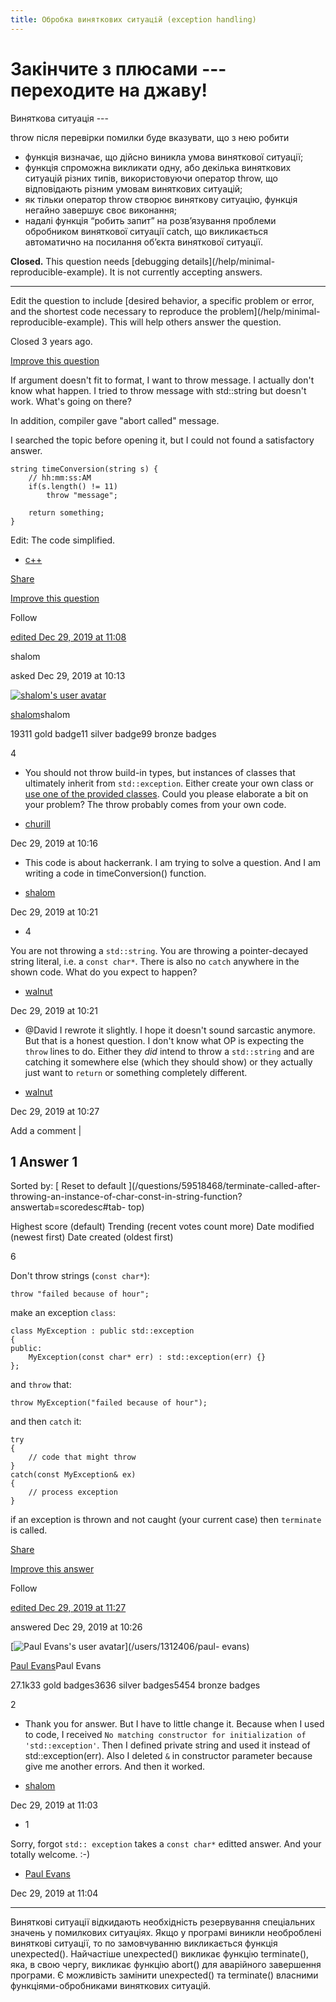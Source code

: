 ```yaml
---
title: Обробка виняткових ситуацій (exception handling)
---
```


# Закінчите з плюсами --- переходите на джаву!

Виняткова ситуація ---

throw після перевірки помилки буде вказувати, що з нею робити

- функція визначає, що дійсно виникла умова виняткової ситуації;
- функція спроможна викликати одну, або декілька виняткових ситуацій різних
типів, використовуючи оператор throw, що відповідають різним умовам
виняткових ситуацій;
- як тільки оператор throw створює виняткову ситуацію, функція негайно
завершує своє виконання;
- надалі функція “робить запит” на розв’язування проблеми обробником
виняткової ситуації catch, що викликається автоматично на посилання об’єкта
виняткової ситуації.

**Closed.** This question needs [debugging details](/help/minimal-
reproducible-example). It is not currently accepting answers.

* * *

Edit the question to include [desired behavior, a specific problem or error,
and the shortest code necessary to reproduce the problem](/help/minimal-
reproducible-example). This will help others answer the question.

Closed 3 years ago.

[ Improve this question ](/posts/59518468/edit)

If argument doesn't fit to format, I want to throw message. I actually don't
know what happen. I tried to throw message with std::string but doesn't work.
What's going on there?

In addition, compiler gave "abort called" message.

I searched the topic before opening it, but I could not found a satisfactory
answer.



    string timeConversion(string s) {
        // hh:mm:ss:AM
        if(s.length() != 11)
            throw "message";

        return something;
    }


Edit: The code simplified.

  * [c++](/questions/tagged/c%2b%2b "show questions tagged 'c++'")

[Share](/q/59518468 "Short permalink to this question")

[Improve this question](/posts/59518468/edit)

Follow

[edited Dec 29, 2019 at 11:08](/posts/59518468/revisions "show all edits to
this post")

shalom

asked Dec 29, 2019 at 10:13

[![shalom's user
avatar](https://www.gravatar.com/avatar/d5a15f44a57125c5e3bef132321dea5a?s=64&d=identicon&r=PG&f=1)](/users/6074164/shalom)

[shalom](/users/6074164/shalom)shalom

19311 gold badge11 silver badge99 bronze badges

4

  * You should not throw build-in types, but instances of classes that ultimately inherit from `std::exception`. Either create your own class or [use one of the provided classes](https://en.cppreference.com/w/cpp/error/exception). Could you please elaborate a bit on your problem? The throw probably comes from your own code.

- [churill](/users/5105949/churill "11,108 reputation")

Dec 29, 2019 at 10:16

  * This code is about hackerrank. I am trying to solve a question. And I am writing a code in timeConversion() function.

- [shalom](/users/6074164/shalom "193 reputation")

Dec 29, 2019 at 10:21

  * 4

You are not throwing a `std::string`. You are throwing a pointer-decayed
string literal, i.e. a `const char*`. There is also no `catch` anywhere in the
shown code. What do you expect to happen?

- [walnut](/users/11941443/walnut "21,411 reputation")

Dec 29, 2019 at 10:21

  * @David I rewrote it slightly. I hope it doesn't sound sarcastic anymore. But that is a honest question. I don't know what OP is expecting the `throw` lines to do. Either they _did_ intend to throw a `std::string` and are catching it somewhere else (which they should show) or they actually just want to `return` or something completely different.

- [walnut](/users/11941443/walnut "21,411 reputation")

Dec 29, 2019 at 10:27

Add a comment  |

##  1 Answer 1

Sorted by:  [ Reset to default ](/questions/59518468/terminate-called-after-
throwing-an-instance-of-char-const-in-string-function?answertab=scoredesc#tab-
top)

Highest score (default)  Trending (recent votes count more)  Date modified
(newest first)  Date created (oldest first)

6

[](/posts/59518558/timeline "Show activity on this post.")

Don't throw strings (`const char*`):



    throw "failed because of hour";


make an exception `class`:



    class MyException : public std::exception
    {
    public:
        MyException(const char* err) : std::exception(err) {}
    };


and `throw` that:



    throw MyException("failed because of hour");


and then `catch` it:



    try
    {
        // code that might throw
    }
    catch(const MyException& ex)
    {
        // process exception
    }


if an exception is thrown and not caught (your current case) then `terminate`
is called.

[Share](/a/59518558 "Short permalink to this answer")

[Improve this answer](/posts/59518558/edit)

Follow

[edited Dec 29, 2019 at 11:27](/posts/59518558/revisions "show all edits to
this post")

answered Dec 29, 2019 at 10:26

[![Paul Evans's user
avatar](https://www.gravatar.com/avatar/5418f577abfa7c529dd026723462b440?s=64&d=identicon&r=PG)](/users/1312406/paul-
evans)

[Paul Evans](/users/1312406/paul-evans)Paul Evans

27.1k33 gold badges3636 silver badges5454 bronze badges

2

  * Thank you for answer. But I have to little change it. Because when I used to code, I received `No matching constructor for initialization of 'std::exception'`. Then I defined private string and used it instead of std::exception(err). Also I deleted `&` in constructor parameter because give me another errors. And then it worked.

- [shalom](/users/6074164/shalom "193 reputation")

Dec 29, 2019 at 11:03

  * 1

Sorry, forgot `std:: exception` takes a `const char*` editted answer. And your
totally welcome. :-)

- [Paul Evans](/users/1312406/paul-evans "27,136 reputation")

Dec 29, 2019 at 11:04

---

Виняткові ситуації відкидають необхідність резервування спеціальних
значень у помилкових ситуаціях. Якщо у програмі виникли необроблені
виняткові ситуації, то по замовчуванню викликається функція unexpected().
Найчастіше unexpected() викликає функцію terminate(), яка, в свою чергу,
викликає функцію abort() для аварійного завершення програми. Є можливість
замінити unexpected() та terminate() власними функціями-обробниками виняткових ситуацій.
